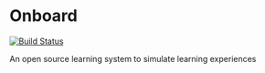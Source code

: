 # Onboard
[![Build Status](https://travis-ci.org/tomipaul/Onboard.svg?branch=staging)](https://travis-ci.org/tomipaul/Onboard)

An open source learning system to simulate learning experiences
